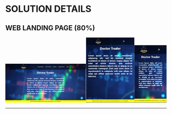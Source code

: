 # SOLUTION DETAILS

## WEB LANDING PAGE (80%)

<img src="/web-landing-page/src/assets/img/LANDING-PAGE-WEB.PNG" width="50%"><img src="/web-landing-page/src/assets/img/LANDING-PAGE-IPAD.PNG" width="30%"><img src="/web-landing-page/src/assets/img/LANDING-PAGE-MOB.PNG" width="20%">


----------------
